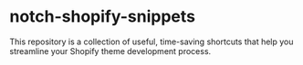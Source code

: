 # notch-shopify-snippets

This repository is a collection of useful, time-saving shortcuts that help you streamline your Shopify theme development process. 
